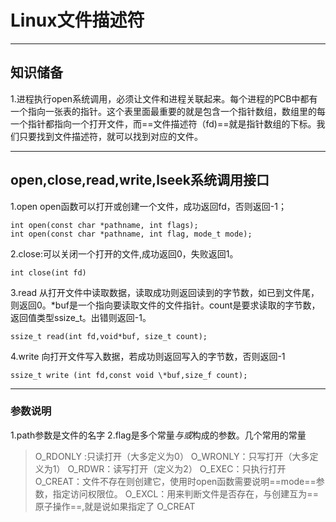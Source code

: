 # Linux文件描述符
***
## 知识储备
1.进程执行open系统调用，必须让文件和进程关联起来。每个进程的PCB中都有一个指向一张表的指针。这个表里面最重要的就是包含一个指针数组，数组里的每一个指针都指向一个打开文件，而==文件描述符（fd)==就是指针数组的下标。我们只要找到文件描述符，就可以找到对应的文件。
***
## open,close,read,write,lseek系统调用接口
1.open
open函数可以打开或创建一个文件，成功返回fd，否则返回-1；

```
int open(const char *pathname, int flags);
int open(const char *pathname, int flag, mode_t mode);
```
2.close:可以关闭一个打开的文件,成功返回0，失败返回1。

```
int close(int fd)
```
3.read 从打开文件中读取数据，读取成功则返回读到的字节数，如已到文件尾，则返回0。\*buf是一个指向要读取文件的文件指针。count是要求读取的字节数，返回值类型ssize_t。出错则返回-1。

```
ssize_t read(int fd,void*buf, size_t count);
```
4.write 向打开文件写入数据，若成功则返回写入的字节数，否则返回-1

```
ssize_t write (int fd,const void \*buf,size_f count);
```

***
### 参数说明
1.path参数是文件的名字
2.flag是多个常量*与或*构成的参数。几个常用的常量
>O\_RDONLY :只读打开（大多定义为0）
>O\_WRONLY：只写打开（大多定义为1）
>O\_RDWR：读写打开（定义为2）
>O\_EXEC：只执行打开
>O\_CREAT：文件不存在则创建它，使用时open函数需要说明==mode==参数，指定访问权限位。
>  O\_EXCL：用来判断文件是否存在，与创建互为==原子操作==,就是说如果指定了 O\_CREAT





